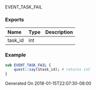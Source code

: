 EVENT_TASK_FAIL
### Exports
**Name**|**Type**|**Description**
:-----|:-----|:-----
task_id|int|
### Example
```perl
sub EVENT_TASK_FAIL {
	quest::say($task_id); # returns int
}
```

Generated On 2018-01-15T22:07:30-08:00